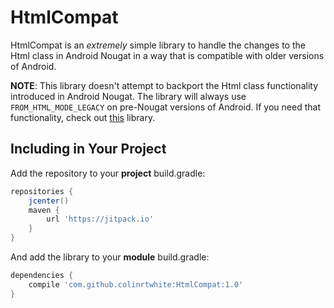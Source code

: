 # HtmlCompat
HtmlCompat is an *extremely* simple library to handle the changes to the Html class in Android Nougat in a way that is compatible with older versions of Android.

**NOTE**: This library doesn't attempt to backport the Html class functionality introduced in Android Nougat. The library will always use `FROM_HTML_MODE_LEGACY` on pre-Nougat versions of Android. If you need that functionality, check out [this](https://github.com/Pixplicity/HtmlCompat) library.

## Including in Your Project

Add the repository to your **project** build.gradle:
```Groovy 
repositories {
    jcenter()
    maven {
        url 'https://jitpack.io'
    }
}
```

And add the library to your **module** build.gradle:
```Groovy 
dependencies {
    compile 'com.github.colinrtwhite:HtmlCompat:1.0'
}
```
